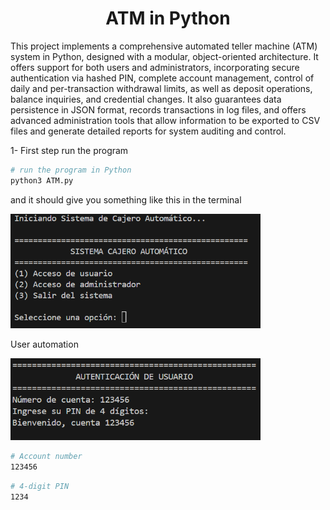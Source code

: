 <h1 align="center" >ATM in Python</h1>

<p>This project implements a comprehensive automated teller machine (ATM) system in Python, designed with a modular, object-oriented architecture. It offers support for both users and administrators, incorporating secure authentication via hashed PIN, complete account management, control of daily and per-transaction withdrawal limits, as well as deposit operations, balance inquiries, and credential changes. It also guarantees data persistence in JSON format, records transactions in log files, and offers advanced administration tools that allow information to be exported to CSV files and generate detailed reports for system auditing and control.</p>

<p>1- First step run the program</p>

```bash
# run the program in Python
python3 ATM.py
```
<p>and it should give you something like this in the terminal</p>
<img src="Data/Inicio.png" width="400" />

<p>User automation</p>
<img src="Data/Auteticacion de usuario.png" width="400" />

```bash
# Account number
123456
```

```bash
# 4-digit PIN
1234
```

